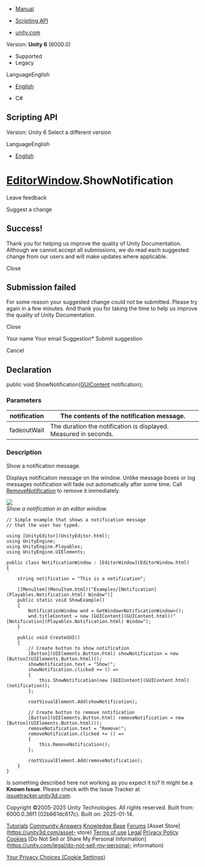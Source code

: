 [ ]()

  * [Manual](../Manual/index.html)
  * [Scripting API](../ScriptReference/index.html)

  * [unity.com](https://unity.com/)

Version: **Unity 6** (6000.0)

  * Supported
  * Legacy

LanguageEnglish

  * [English]()

  * C#

[ ](https://docs.unity3d.com)

## Scripting API

Version: Unity 6 Select a different version

LanguageEnglish

  * [English]()

#  [EditorWindow](EditorWindow.html).ShowNotification

Leave feedback

Suggest a change

## Success!

Thank you for helping us improve the quality of Unity Documentation. Although
we cannot accept all submissions, we do read each suggested change from our
users and will make updates where applicable.

Close

## Submission failed

For some reason your suggested change could not be submitted. Please <a>try
again</a> in a few minutes. And thank you for taking the time to help us
improve the quality of Unity Documentation.

Close

Your name Your email Suggestion* Submit suggestion

Cancel

[ ]()

## Declaration

public void ShowNotification([GUIContent](GUIContent.html) notification);

### Parameters

notification | The contents of the notification message.  
---|---  
fadeoutWait | The duration the notification is displayed. Measured in seconds.  
  
### Description

Show a notification message.

Displays notification message on the window. Unlike message boxes or log
messages notification will fade out automatically after some time. Call
[RemoveNotification](EditorWindow.RemoveNotification.html) to remove it
immediately.  
  
![](../StaticFiles/ScriptRefImages/ShowRemoveNotification.png)  
_Show a notification in an editor window._

    
    
    // Simple example that shows a notification message
    // that the user has typed.
    
    using [UnityEditor](UnityEditor.html);
    using UnityEngine;
    using UnityEngine.Playables;
    using UnityEngine.UIElements;
    
    public class NotificationWindow : [EditorWindow](EditorWindow.html)
    {
    
        string notification = "This is a notification";
    
        [[MenuItem](MenuItem.html)("Examples/[Notification](Playables.Notification.html) Window")]
        public static void ShowExample()
        {
            NotificationWindow wnd = GetWindow<NotificationWindow>();
            wnd.titleContent = new [GUIContent](GUIContent.html)("[Notification](Playables.Notification.html) Window");
        }
    
        public void CreateGUI()
        {
            // Create button to show notification
            [Button](UIElements.Button.html) showNotification = new [Button](UIElements.Button.html)();
            showNotification.text = "Show!";
            showNotification.clicked += () =>
            {
                this.ShowNotification(new [GUIContent](GUIContent.html)(notification));
            };
    
            rootVisualElement.Add(showNotification);
    
            // Create button to remove notification
            [Button](UIElements.Button.html) removeNotification = new [Button](UIElements.Button.html)();
            removeNotification.text = "Remove!";
            removeNotification.clicked += () =>
            {
                this.RemoveNotification();
            };
    
            rootVisualElement.Add(removeNotification);
        }
    }
    

Is something described here not working as you expect it to? It might be a
**Known Issue**. Please check with the Issue Tracker at
[issuetracker.unity3d.com](https://issuetracker.unity3d.com).

Copyright ©2005-2025 Unity Technologies. All rights reserved. Built from:
6000.0.36f1 (02b661dc617c). Built on: 2025-01-14.

[Tutorials](https://unity3d.com/learn) [Community
Answers](https://answers.unity3d.com) [Knowledge
Base](https://support.unity3d.com/hc/en-us)
[Forums](https://forum.unity3d.com) [Asset Store](https://unity3d.com/asset-
store) [Terms of use](https://docs.unity3d.com/Manual/TermsOfUse.html)
[Legal](https://unity.com/legal) [Privacy
Policy](https://unity.com/legal/privacy-policy)
[Cookies](https://unity.com/legal/cookie-policy) [Do Not Sell or Share My
Personal Information](https://unity.com/legal/do-not-sell-my-personal-
information)

[Your Privacy Choices (Cookie Settings)](javascript:void\(0\);)

